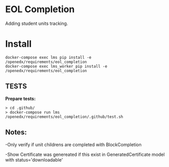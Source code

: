 # EOL Completion

Adding student units tracking.

# Install

    docker-compose exec lms pip install -e /openedx/requirements/eol_completion
    docker-compose exec lms_worker pip install -e /openedx/requirements/eol_completion

## TESTS
**Prepare tests:**

    > cd .github/
    > docker-compose run lms /openedx/requirements/eol_completion/.github/test.sh

## Notes:

-Only verify if unit childrens are completed with BlockCompletion

-Show Certificate was genereated if this exist in GeneratedCertificate model with status='downloadable'
